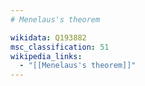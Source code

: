 ```yaml
---
# Menelaus's theorem

wikidata: Q193882
msc_classification: 51
wikipedia_links:
  - "[[Menelaus's theorem]]"
---
```

